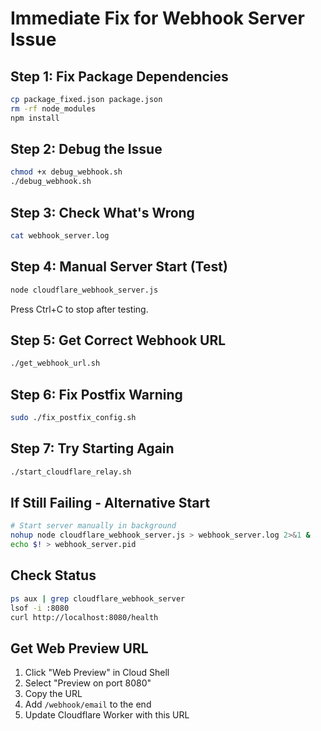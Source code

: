 # Immediate Fix for Webhook Server Issue

## Step 1: Fix Package Dependencies
```bash
cp package_fixed.json package.json
rm -rf node_modules
npm install
```

## Step 2: Debug the Issue
```bash
chmod +x debug_webhook.sh
./debug_webhook.sh
```

## Step 3: Check What's Wrong
```bash
cat webhook_server.log
```

## Step 4: Manual Server Start (Test)
```bash
node cloudflare_webhook_server.js
```
Press Ctrl+C to stop after testing.

## Step 5: Get Correct Webhook URL
```bash
./get_webhook_url.sh
```

## Step 6: Fix Postfix Warning
```bash
sudo ./fix_postfix_config.sh
```

## Step 7: Try Starting Again
```bash
./start_cloudflare_relay.sh
```

## If Still Failing - Alternative Start
```bash
# Start server manually in background
nohup node cloudflare_webhook_server.js > webhook_server.log 2>&1 &
echo $! > webhook_server.pid
```

## Check Status
```bash
ps aux | grep cloudflare_webhook_server
lsof -i :8080
curl http://localhost:8080/health
```

## Get Web Preview URL
1. Click "Web Preview" in Cloud Shell
2. Select "Preview on port 8080"
3. Copy the URL
4. Add `/webhook/email` to the end
5. Update Cloudflare Worker with this URL